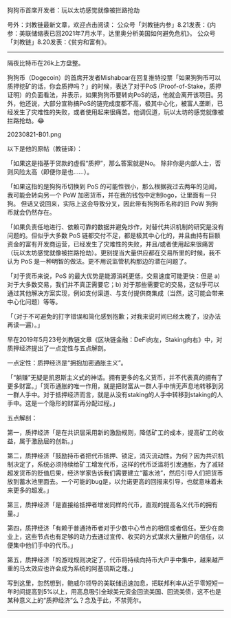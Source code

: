 
狗狗币首席开发者：玩以太坊感觉就像被拦路抢劫

号外：刘教链最新文章，欢迎点击阅读：
公众号「刘教链内参」8.21发表：《内参：美联储缩表已回2021年7月水平，达里奥分析美国如何避免危机》。
公众号「刘教链」8.20发表：《贫穷和富有》。

* * * 

隔夜比特币在26k上方盘整。

狗狗币（Dogecoin）的首席开发者Mishaboar在回复推特投票「如果狗狗币可以质押挖矿的话，你会质押吗？」的时候，表达了对于PoS (Proof-of-Stake，质押证明）的负面看法，并表示，如果狗狗币要转向PoS的话，他就会离开该项目。另外，他还说，大部分宣称搞PoS的链完成度都不高，极其中心化，被富人垄断，已经发生了灾难性的失败，或者使用起来很痛苦。他调侃道，玩以太坊的感觉就像被拦路抢劫。😂

20230821-B01.png

以下是他的原帖（教链译）：

「如果这是指基于贷款的虚假“质押”，那么答案就是No。 除非你是内部人士，否则风险太高（即便你是也……）。

「如果这指的是狗狗币切换到 PoS 的可能性很小，那么根据我过去两年的见闻，我可能会转向另一个 PoW 加密货币，并在我的钱包中定制logo，让里面有一只狗。 但话又说回来，实际上这会导致分叉，因此带有狗狗币名称的旧 PoW 狗狗币就会仍然存在。

「如果负责任地进行、依赖可靠的数据并避免炒作，对替代共识机制的研究是没有问题的。但似乎大多数 PoS 链都交付不足，都是极其中心化的，并且由持有巨额资金的富有开发商运营，已经发生了灾难性的失败，并且/或者使用起来很痛苦（玩以太坊感觉就像被拦路抢劫）。更别提当大量供应都在交易所里的时候，我不认为 PoS 是一种明智的做法。更不用说监管机构那边的潜在问题了。

「对于货币来说，PoS 的最大优势是能源消耗更低，交易速度可能更快：但是 a) 对于大多数交易，我们并不真正需要它；b) 对于那些需要它的交易，这似乎可以通过其他解决方案实现，例如支付渠道、与支付提供商集成（当然，这可能会带来中心化问题）等等。

「（对于不可避免的打字错误和简化感到抱歉；对我来说时间已经太晚了，没办法再读一遍）。」

早在2019年5月23号刘教链文章《区块链金融：DeFi向左，Staking向右》中，对质押经济提出了一点定性与五点解剖。

一点定性：质押经济是“拥抱加密通胀主义”。

「“躺赚”无疑是凯恩斯主义式的神话。拥有更多的名义货币，并不代表真的拥有了更多财富。」「货币通胀的唯一作用，就是把财富从一群人手中悄无声息地转移到另一群人手中。对于抵押经济而言，就是从没有staking的人手中转移到staking的人手中。这是一个隐形的财富再分配过程。」

五点解剖：

第一，质押经济「是在共识层采用新的激励规则，降低矿工的成本，提高矿工的收益，属于激励层的创新。」

第二，质押经济「鼓励持币者把代币抵押、锁定，消灭流动性。为何？因为共识机制决定了，系统必须持续给矿工增发代币，这样的代币泛滥将引发通胀，为了减轻超发货币的贬值后果，经济学家告诉我们需要建立“蓄水池”，然后引导人们把货币放到蓄水池里面去。一个可能的bug是，以允诺更高的回报来引导，也就意味着未来更多的超发。」

第三，质押经济「是直接给抵押者增发同样的代币，直观的提高名义代币的拥有量。」

第四，质押经济「有赖于普通持币者对于少数中心节点的相信或者信任。至少在商业上，这些节点也有足够的动力去通过宣传、收买的方式谋求大量散户的信任，以便集中他们手中的代币。」

第五，质押经济「的游戏规则决定了，代币将持续向持币大户手中集中，越来越严重的马太效应也许会成为系统的阿基琉斯之踵。」

写到这里，忽然想到，鲍威尔领导的美联储迅速加息，把联邦利率从近乎零短短一年时间提高到5%以上，用高息吸引全球美元资金回流美国、回流美债，这不也是某种意义上的“质押经济”么？念及于此，不禁莞尔。

* * *


